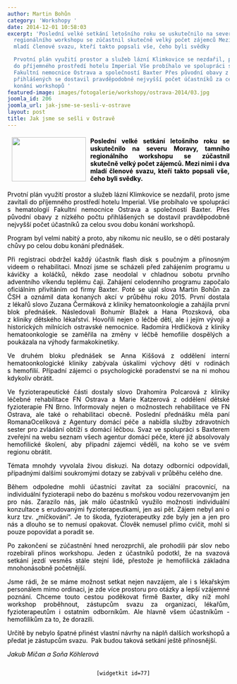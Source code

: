 ```yaml
---
author: Martin Bohůn
category: 'Workshopy '
date: 2014-12-01 10:58:03
excerpt: 'Poslední velké setkání letošního roku se uskutečnilo na severu Moravy, tamního
  regionálního workshopu se zúčastnil skutečně velký počet zájemců Mezi nimi i dva
  mladí členové svazu, kteří takto popsali vše, čeho byli svědky

  Prvotní plán využití prostor a služeb lázní Klimkovice se nezdařil, proto jsme zavítali
  do příjemného prostředí hotelu Imperial Vše probíhalo ve spolupráci s hematologií
  Fakultní nemocnice Ostrava a společností Baxter Přes původní obavy z nízkého počtu
  přihlášených se dostavil pravděpodobně nejvyšší počet účastníků za celou svou dobu
  konání workshopů '
featured-image: images/fotogalerie/workshopy/ostrava-2014/03.jpg
joomla_id: 206
joomla_url: jak-jsme-se-sesli-v-ostrave
layout: post
title: Jak jsme se sešli v Ostravě
---
```


<h4 class="Standard" style="text-align: justify;">
 <span style="color: #000000;">
  <img border="0" height="100" src="{{ site.baseurl }}/images/fotogalerie/workshopy/ostrava-2014/03.jpg" style="margin-left: 10px; margin-right: 10px; float: left;" width="168"/>
  Poslední velké setkání letošního roku se uskutečnilo na severu Moravy, tamního regionálního workshopu se zúčastnil skutečně velký počet zájemců. Mezi nimi i dva mladí členové svazu, kteří takto popsali vše, čeho byli svědky.
 </span>
</h4>
<p class="Standard" style="text-align: justify;">
 <span style="color: #000000;">
  Prvotní plán využití prostor a služeb lázní Klimkovice se nezdařil, proto jsme zavítali do příjemného prostředí hotelu Imperial. Vše probíhalo ve spolupráci s hematologií Fakultní nemocnice Ostrava a společností Baxter. Přes původní obavy z nízkého počtu přihlášených se dostavil pravděpodobně nejvyšší počet účastníků za celou svou dobu konání workshopů.
  <br/>
 </span>
</p>
<p class="Standard" style="text-align: justify;">
 <span style="color: #000000;">
  <span style="color: #000000;">
   Program byl velmi nabitý a proto, aby nikomu nic neušlo, se o děti postaraly chůvy po celou dobu konání přednášek.
  </span>
 </span>
</p>
<p class="Standard" style="text-align: justify;">
 <span style="color: #000000;">
  Při registraci obdržel každý účastník flash disk s poučným a přínosným videem o rehabilitaci. Mnozí jsme se scházeli před zahájením programu u kávičky a koláčků, někdo zase neodolal v chladnou sobotu prvního adventního víkendu teplému čaji. Zahájení celodenního programu započalo oficiálním přivítáním od firmy Baxter. Poté se ujal slova Martin Bohůn za ČSH a oznámil data konaných akcí v průběhu roku 2015. První dostala z lékařů slovo Zuzana Čermáková z kliniky hematoonkologie a zahájila první blok přednášek. Následovali Bohumír Blažek a Hana Ptozsková, oba z kliniky dětského lékařství. Hovořili nejen o léčbě dětí, ale i jejím vývoji a historických milnících ostravské nemocnice. Radomíra Hrdličková z kliniky hematoonkologie se zaměřila na změny v léčbě hemofilie dospělých a poukázala na výhody farmakokinetiky.
 </span>
</p>
<p class="Standard" style="text-align: justify;">
 <span style="color: #000000;">
  Ve druhém bloku přednášek se Anna Kiššová z oddělení interní hematoonkologické kliniky zabývala úskalími výchovy dětí v rodinách s hemofilií. Případní zájemci o psychologické poradenství se na ni mohou kdykoliv obrátit.
 </span>
</p>
<p class="Standard" style="text-align: justify;">
 <span style="color: #000000;">
  Ve fyzioterapeutické části dostaly slovo Drahomíra Polcarová z kliniky léčebné rehabilitace FN Ostrava a Marie Katzerová z oddělení dětské fyzioterapie FN Brno. Informovaly nejen o možnostech rehabilitace ve FN Ostrava, ale také o rehabilitaci obecně. Poslední přednášku měla paní RomanaOcelíková z Agentury domácí péče a nabídla služby zdravotních sester pro zvládání obtíží s domácí léčbou. Svaz ve spolupráci s Baxterem zveřejní na webu seznam všech agentur domácí péče, které již absolvovaly hemofilické školení, aby případní zájemci věděli, na koho se ve svém regionu obrátit.
 </span>
</p>
<p class="Standard" style="text-align: justify;">
 <span style="color: #000000;">
  Témata mnohdy vyvolala živou diskuzi. Na dotazy odborníci odpovídali, případnými dalšími soukromými dotazy se zabývali v průběhu celého dne.
 </span>
</p>
<p class="Standard" style="text-align: justify;">
 <span style="color: #000000;">
  Během odpoledne mohli účastníci zavítat za sociální pracovnicí, na individuální fyzioterapii nebo do bazénu s mořskou vodou rezervovaným jen pro nás. Zarazilo nás, jak málo účastníků využilo možnosti individuální konzultace s erudovanými fyzioterapeutkami, jen asi pět. Zájem nebyl ani o kurz tzv. „míčkování“. Je to škoda, fyzioterapeutky zde byly jen a jen pro nás a dlouho se to nemusí opakovat. Člověk nemusel přímo cvičit, mohl si pouze popovídat a poradit se.
 </span>
</p>
<p class="Standard" style="text-align: justify;">
 <span style="color: #000000;">
  Po zakončení se zúčastnění hned nerozprchli, ale prohodili pár slov nebo rozebírali přínos workshopu. Jeden z účastníků podotkl, že na svazová setkání jezdí vesměs stále stejní lidé, přestože je hemofilická základna mnohonásobně početnější.
 </span>
</p>
<p class="Standard" style="text-align: justify;">
 <span style="color: #000000;">
  Jsme rádi, že se máme možnost setkat nejen navzájem, ale i s lékařským personálem mimo ordinaci, je zde více prostoru pro otázky a lepší vzájemné poznání. Chceme touto cestou poděkovat firmě Baxter, díky níž mohl workshop proběhnout, zástupcům svazu za organizaci, lékařům, fyzioterapeutům i ostatním odborníkům. Ale hlavně všem účastníkům - hemofilikům za to, že dorazili.
 </span>
</p>
<p class="Standard" style="text-align: justify;">
 <span style="color: #000000;">
  Určitě by nebylo špatné přinést vlastní návrhy na náplň dalších workshopů a předat je zástupcům svazu.  Pak budou taková setkání ještě přínosnější.
 </span>
</p>
<p class="Standard" style="text-align: justify;">
 <em>
  <span style="color: #000000;">
   Jakub Mičan a Soňa Köhlerová
  </span>
 </em>
</p>
<p class="Standard" style="text-align: center;">
 <span style="color: #000000;">
  <code>
   [widgetkit id=77]
  </code>
 </span>
</p>